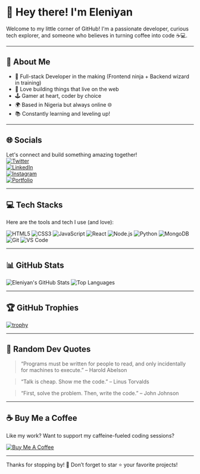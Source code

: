 # 👋 Hey there! I'm Eleniyan

Welcome to my little corner of GitHub! I'm a passionate developer, curious tech explorer, and someone who believes in turning coffee into code ☕💻.

---

## 🧠 About Me

- 🎯 Full-stack Developer in the making (Frontend ninja + Backend wizard in training)
- 🚀 Love building things that live on the web
- 🕹️ Gamer at heart, coder by choice
- 🌍 Based in Nigeria but always online 🌐
- 📚 Constantly learning and leveling up!

---

## 🌐 Socials

Let's connect and build something amazing together!  
[![Twitter](https://img.shields.io/badge/X-1DA1F2?style=flat&logo=twitter&logoColor=white)](https://twitter.com/)  
[![LinkedIn](https://img.shields.io/badge/LinkedIn-0077B5?style=flat&logo=linkedin&logoColor=white)](https://linkedin.com/)  
[![Instagram](https://img.shields.io/badge/Instagram-E4405F?style=flat&logo=instagram&logoColor=white)](https://instagram.com/)  
[![Portfolio](https://img.shields.io/badge/Portfolio-000000?style=flat&logo=About.me&logoColor=white)](https://your-portfolio-link.com)

---

## 💻 Tech Stacks

Here are the tools and tech I use (and love):

![HTML5](https://img.shields.io/badge/-HTML5-E34F26?style=flat&logo=html5&logoColor=white)
![CSS3](https://img.shields.io/badge/-CSS3-1572B6?style=flat&logo=css3)
![JavaScript](https://img.shields.io/badge/-JavaScript-F7DF1E?style=flat&logo=javascript&logoColor=black)
![React](https://img.shields.io/badge/-React-61DAFB?style=flat&logo=react&logoColor=black)
![Node.js](https://img.shields.io/badge/-Node.js-339933?style=flat&logo=node.js&logoColor=white)
![Python](https://img.shields.io/badge/-Python-3776AB?style=flat&logo=python&logoColor=white)
![MongoDB](https://img.shields.io/badge/-MongoDB-47A248?style=flat&logo=mongodb&logoColor=white)
![Git](https://img.shields.io/badge/-Git-F05032?style=flat&logo=git&logoColor=white)
![VS Code](https://img.shields.io/badge/-VS%20Code-007ACC?style=flat&logo=visual-studio-code)

---

## 📊 GitHub Stats

![Eleniyan's GitHub Stats](https://github-readme-stats.vercel.app/api?username=your-username&show_icons=true&theme=radical)
![Top Languages](https://github-readme-stats.vercel.app/api/top-langs/?username=your-username&layout=compact&theme=radical)

---

## 🏆 GitHub Trophies

[![trophy](https://github-profile-trophy.vercel.app/?username=your-username&theme=monokai&column=7)](https://github.com/ryo-ma/github-profile-trophy)

---

## 💬 Random Dev Quotes

> “Programs must be written for people to read, and only incidentally for machines to execute.” – Harold Abelson

> “Talk is cheap. Show me the code.” – Linus Torvalds

> “First, solve the problem. Then, write the code.” – John Johnson

---

## ☕ Buy Me a Coffee

Like my work? Want to support my caffeine-fueled coding sessions?

[![Buy Me A Coffee](https://img.shields.io/badge/Buy%20Me%20a%20Coffee-FFDD00?style=for-the-badge&logo=buy-me-a-coffee&logoColor=black)](https://www.buymeacoffee.com/yourusername)

---

Thanks for stopping by! 🚀 Don’t forget to star ⭐ your favorite projects!
